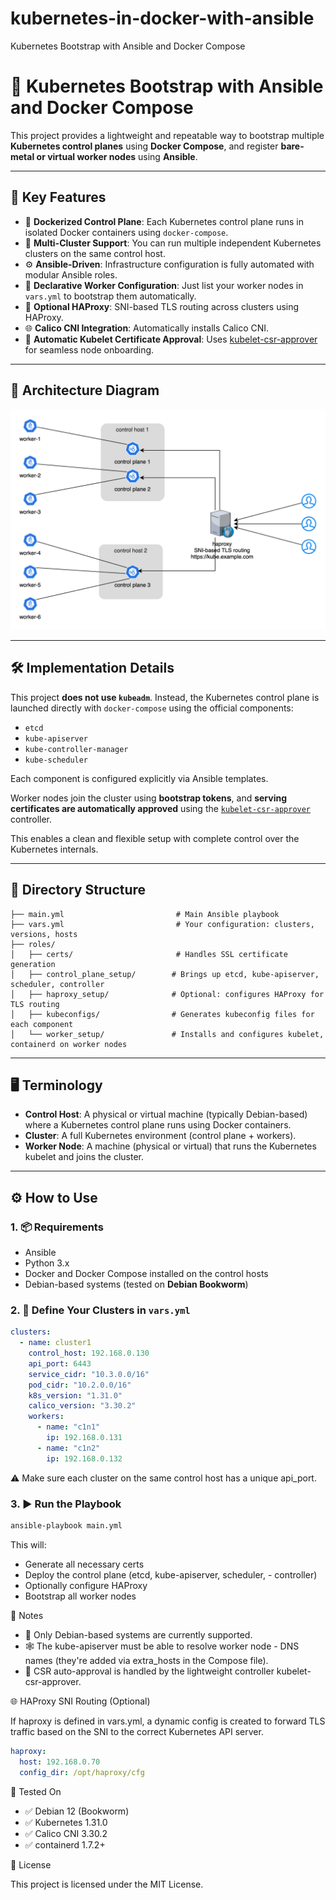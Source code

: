 # kubernetes-in-docker-with-ansible
Kubernetes Bootstrap with Ansible and Docker Compose
# 🚀 Kubernetes Bootstrap with Ansible and Docker Compose

This project provides a lightweight and repeatable way to bootstrap multiple **Kubernetes control planes** using **Docker Compose**, and register **bare-metal or virtual worker nodes** using **Ansible**.

---

## 🧱 Key Features

- 🐳 **Dockerized Control Plane**: Each Kubernetes control plane runs in isolated Docker containers using `docker-compose`.
- 🔁 **Multi-Cluster Support**: You can run multiple independent Kubernetes clusters on the same control host.
- ⚙️ **Ansible-Driven**: Infrastructure configuration is fully automated with modular Ansible roles.
- 👷 **Declarative Worker Configuration**: Just list your worker nodes in `vars.yml` to bootstrap them automatically.
- 🧩 **Optional HAProxy**: SNI-based TLS routing across clusters using HAProxy.
- 🌐 **Calico CNI Integration**: Automatically installs Calico CNI.
- 🔐 **Automatic Kubelet Certificate Approval**: Uses [kubelet-csr-approver](https://github.com/postfinance/kubelet-csr-approver) for seamless node onboarding.

---

## 🧭 Architecture Diagram

![Cluster Architecture](assets/diagram.drawio.svg)

---

## 🛠️ Implementation Details

This project **does not use `kubeadm`**. Instead, the Kubernetes control plane is launched directly with `docker-compose` using the official components:

- `etcd`
- `kube-apiserver`
- `kube-controller-manager`
- `kube-scheduler`

Each component is configured explicitly via Ansible templates.

Worker nodes join the cluster using **bootstrap tokens**, and **serving certificates are automatically approved** using the [`kubelet-csr-approver`](https://github.com/postfinance/kubelet-csr-approver) controller.

This enables a clean and flexible setup with complete control over the Kubernetes internals.

---

## 📁 Directory Structure

```text
├── main.yml                         # Main Ansible playbook
├── vars.yml                         # Your configuration: clusters, versions, hosts
├── roles/
│   ├── certs/                       # Handles SSL certificate generation
│   ├── control_plane_setup/        # Brings up etcd, kube-apiserver, scheduler, controller
│   ├── haproxy_setup/              # Optional: configures HAProxy for TLS routing
│   ├── kubeconfigs/                # Generates kubeconfig files for each component
│   └── worker_setup/               # Installs and configures kubelet, containerd on worker nodes
```


---

## 🖥️ Terminology

- **Control Host**: A physical or virtual machine (typically Debian-based) where a Kubernetes control plane runs using Docker containers.
- **Cluster**: A full Kubernetes environment (control plane + workers).
- **Worker Node**: A machine (physical or virtual) that runs the Kubernetes kubelet and joins the cluster.

---

## ⚙️ How to Use

### 1. 📦 Requirements

- Ansible
- Python 3.x
- Docker and Docker Compose installed on the control hosts
- Debian-based systems (tested on **Debian Bookworm**)

### 2. 📁 Define Your Clusters in `vars.yml`

```yaml
clusters:
  - name: cluster1
    control_host: 192.168.0.130
    api_port: 6443
    service_cidr: "10.3.0.0/16"
    pod_cidr: "10.2.0.0/16"
    k8s_version: "1.31.0"
    calico_version: "3.30.2"
    workers:
      - name: "c1n1"
        ip: 192.168.0.131
      - name: "c1n2"
        ip: 192.168.0.132
```
⚠️ Make sure each cluster on the same control host has a unique api_port.

### 3. ▶️ Run the Playbook
```bash
ansible-playbook main.yml
```
This will:

- Generate all necessary certs
- Deploy the control plane (etcd, kube-apiserver, scheduler, - controller)
- Optionally configure HAProxy
- Bootstrap all worker nodes

📌 Notes

- 🐧 Only Debian-based systems are currently supported.
- 🕸️ The kube-apiserver must be able to resolve worker node - DNS names (they're added via extra_hosts in the Compose file).
- 🔁 CSR auto-approval is handled by the lightweight controller kubelet-csr-approver.

🌐 HAProxy SNI Routing (Optional)

If haproxy is defined in vars.yml, a dynamic config is created to forward TLS traffic based on the SNI to the correct Kubernetes API server.

```yaml
haproxy:
  host: 192.168.0.70
  config_dir: /opt/haproxy/cfg
```

🧪 Tested On

- ✅ Debian 12 (Bookworm)
- ✅ Kubernetes 1.31.0
- ✅ Calico CNI 3.30.2
- ✅ containerd 1.7.2+

🧾 License

This project is licensed under the MIT License.



